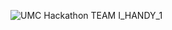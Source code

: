 ![UMC Hackathon TEAM I_HANDY_1](https://github.com/2hy2on/Hackathon_server/assets/80164690/cfcd5b32-9273-4ad3-8653-52b136900b3f)
